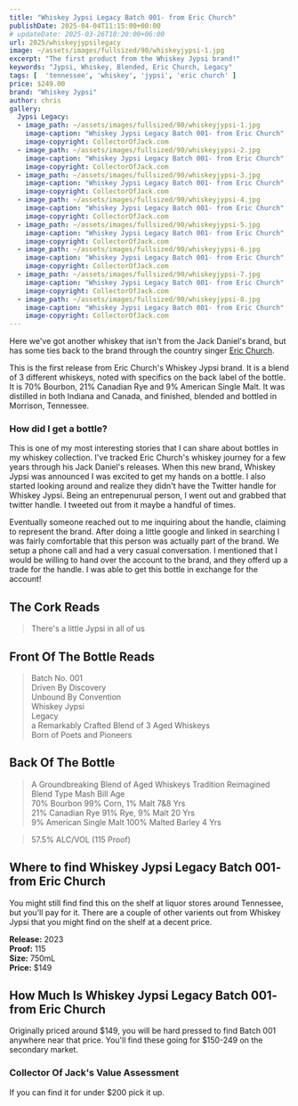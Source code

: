 ```yaml
---
title: "Whiskey Jypsi Legacy Batch 001- from Eric Church"
publishDate: 2025-04-04T11:15:00+00:00
# updateDate: 2025-03-26T10:20:00+06:00
url: 2025/whiskeyjypsilegacy
image: ~/assets/images/fullsized/90/whiskeyjypsi-1.jpg
excerpt: "The first product from the Whiskey Jypsi brand!"
keywords: "Jypsi, Whiskey, Blended, Eric Church, Legacy"
tags: [  'tennessee', 'whiskey', 'jypsi', 'eric church' ]
price: $249.00
brand: "Whiskey Jypsi"
author: chris
gallery:
  Jypsi Legacy:
  - image_path: ~/assets/images/fullsized/90/whiskeyjypsi-1.jpg
    image-caption: "Whiskey Jypsi Legacy Batch 001- from Eric Church"
    image-copyright: CollectorOfJack.com
  - image_path: ~/assets/images/fullsized/90/whiskeyjypsi-2.jpg
    image-caption: "Whiskey Jypsi Legacy Batch 001- from Eric Church"
    image-copyright: CollectorOfJack.com
  - image_path: ~/assets/images/fullsized/90/whiskeyjypsi-3.jpg
    image-caption: "Whiskey Jypsi Legacy Batch 001- from Eric Church"
    image-copyright: CollectorOfJack.com
  - image_path: ~/assets/images/fullsized/90/whiskeyjypsi-4.jpg
    image-caption: "Whiskey Jypsi Legacy Batch 001- from Eric Church"
    image-copyright: CollectorOfJack.com
  - image_path: ~/assets/images/fullsized/90/whiskeyjypsi-5.jpg
    image-caption: "Whiskey Jypsi Legacy Batch 001- from Eric Church"
    image-copyright: CollectorOfJack.com
  - image_path: ~/assets/images/fullsized/90/whiskeyjypsi-6.jpg
    image-caption: "Whiskey Jypsi Legacy Batch 001- from Eric Church"
    image-copyright: CollectorOfJack.com
  - image_path: ~/assets/images/fullsized/90/whiskeyjypsi-7.jpg
    image-caption: "Whiskey Jypsi Legacy Batch 001- from Eric Church"
    image-copyright: CollectorOfJack.com
  - image_path: ~/assets/images/fullsized/90/whiskeyjypsi-8.jpg
    image-caption: "Whiskey Jypsi Legacy Batch 001- from Eric Church"
    image-copyright: CollectorOfJack.com
---
```

Here we've got another whiskey that isn't from the Jack Daniel's brand, but has some ties back to the brand through the country singer [Eric Church](/tag/eric-church).

This is the first release from Eric Church's Whiskey Jypsi brand. It is a blend of 3 different whiskeys, noted with specifics on the back label of the bottle. It is 70% Bourbon, 21% Canadian Rye and 9% American Single Malt. It was distilled in both Indiana and Canada, and finished, blended and bottled in Morrison, Tennessee. 

### How did I get a bottle?
This is one of my most interesting stories that I can share about bottles in my whiskey collection. I've tracked Eric Church's whiskey journey for a few years through his Jack Daniel's releases. When this new brand, Whiskey Jypsi was announced I was excited to get my hands on a bottle. I also started looking around and realize they didn't have the Twitter handle for Whiskey Jypsi. Being an entrepenurual person, I went out and grabbed that twitter handle. I tweeted out from it maybe a handful of times.

Eventually someone reached out to me inquiring about the handle, claiming to represent the brand. After doing a little google and linked in searching I was fairly comfortable that this person was actually part of the brand. We setup a phone call and had a very casual conversation. I mentioned that I would be willing to hand over the account to the brand, and they offerd up a trade for the handle. I was able to get this bottle in exchange for the account!

## The Cork Reads
> There's a little Jypsi in all of us 

## Front Of The Bottle Reads
> Batch No. 001  
> Driven By Discovery  
> Unbound By Convention  
> Whiskey Jypsi  
> Legacy  
> a Remarkably Crafted Blend of 3 Aged Whiskeys  
> Born of Poets and Pioneers   

## Back Of The Bottle
> A Groundbreaking Blend of Aged Whiskeys Tradition Reimagined  
> Blend Type Mash Bill Age  
> 70% Bourbon 99% Corn, 1% Malt 7&8 Yrs  
> 21% Canadian Rye 91% Rye, 9% Malt 20 Yrs  
> 9% American Single Malt 100% Malted Barley 4 Yrs  

> 57.5% ALC/VOL (115 Proof)


## Where to find Whiskey Jypsi Legacy Batch 001- from Eric Church
You might still find find this on the shelf at liquor stores around Tennessee, but you'll pay for it. There are a couple of other varients out from Whiskey Jypsi that you might find on the shelf at a decent price. 

**Release:** 2023  
**Proof:** 115  
**Size:** 750mL  
**Price:** $149  

## How Much Is Whiskey Jypsi Legacy Batch 001- from Eric Church
Originally priced around $149, you will be hard pressed to find Batch 001 anywhere near that price. You'll find these going for $150-249 on the secondary market.
 
### Collector Of Jack's Value Assessment
If you can find it for under $200 pick it up.
